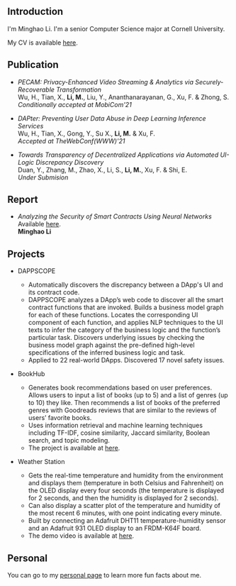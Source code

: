 
## Introduction
I'm Minghao Li. I'm a senior Computer Science major at Cornell University. 

My CV is available [here](documents/CV_Minghao_Li.pdf).

## Publication
+ _PECAM: Privacy-Enhanced Video Streaming & Analytics via Securely-Recoverable Transformation_<br>
Wu, H., Tian, X., **Li, M.**, Liu, Y., Ananthanarayanan, G., Xu, F. & Zhong, S.<br>
_Conditionally accepted at MobiCom'21_

+ _DAPter: Preventing User Data Abuse in Deep Learning Inference Services_<br>
Wu, H., Tian, X., Gong, Y., Su X., **Li, M.** & Xu, F.<br>
_Accepted at TheWebConf(WWW)'21_

+ _Towards Transparency of Decentralized Applications via Automated UI-Logic Discrepancy Discovery_<br>
Duan, Y., Zhang, M., Zhao, X., Li, S., **Li, M.**, Xu, F. & Shi, E.<br>
_Under Submision_

## Report
+ _Analyzing the Security of Smart Contracts Using Neural Networks_<br>
Available [here](documents/Analyzing_the_Security_of_Smart_Contracts_Using_Neural_Networks_summer2020.pdf).<br>
**Minghao Li**

## Projects
+ DAPPSCOPE
    + Automatically discovers the discrepancy between a DApp's UI and its contract code.
    + DAPPSCOPE analyzes a DApp’s web code to discover all the smart contract functions that are invoked. Builds a business model graph for each of these functions. Locates the corresponding UI component of each function, and applies NLP techniques to the UI texts to infer the category of the business logic and the function’s particular task. Discovers underlying issues by checking the business model graph against the pre-defined high-level specifications of the inferred business logic and task. 
    + Applied to 22 real-world DApps. Discovered 17 novel safety issues.

+ BookHub
    + Generates book recommendations based on user preferences. Allows users to input a list of books (up to 5) and a list of genres (up to 10) they like. Then recommends a list of books of the preferred genres with Goodreads reviews that are similar to the reviews of users’ favorite books. 
    + Uses information retrieval and machine learning techniques including TF-IDF, cosine similarity, Jaccard similarity, Boolean search, and topic modeling.
    + The project is available at [here](https://cu-bookhub.herokuapp.com/).

+ Weather Station
    + Gets the real-time temperature and humidity from the environment and displays them (temperature in both Celsius and Fahrenheit) on the OLED display every four seconds (the temperature is displayed for 2 seconds, and then the humidity is displayed for 2 seconds).
    + Can also display a scatter plot of the temperature and humidity of the most recent 6 minutes, with one point indicating every minute.
    + Built by connecting an Adafruit DHT11 temperature-humidity sensor and an Adafruit 931 OLED display to an FRDM-K64F board.
    + The demo video is available at [here](https://youtu.be/rXCpg2w4B9Q).

## Personal

You can go to my [personal page](https://sophiali06.github.io/personal_site/Personal) to learn more fun facts about me.

